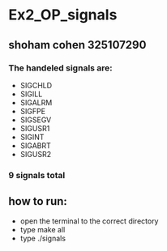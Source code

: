 # Ex2_OP_signals
## shoham cohen 325107290

### The handeled signals are:
* SIGCHLD
* SIGILL
* SIGALRM
* SIGFPE
* SIGSEGV
* SIGUSR1
* SIGINT
* SIGABRT
* SIGUSR2
  
### 9 signals total

## how to run:
* open the terminal to the correct directory
* type make all
* type ./signals
